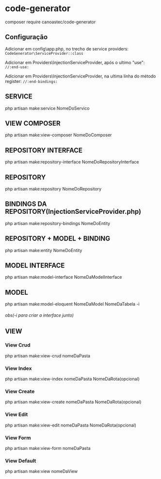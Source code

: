 # code-generator

composer require canoastec/code-generator

## Configuração
Adicionar em config\app.php, no trecho de service providers: `CodeGenerator\ServiceProvider::class`

Adicionar em Providers\InjectionServiceProvider, após o ultimo "use": `//:end-use:`

Adicionar em Providers\InjectionServiceProvider, na ultima linha do método register: `//:end-bindings:`

## SERVICE
php artisan make:service NomeDoServico

## VIEW COMPOSER
php artisan make:view-composer NomeDoComposer

## REPOSITORY INTERFACE
php artisan make:repository-interface NomeDoRepositoryInterface

## REPOSITORY
php artisan make:repository NomeDoRepository

## BINDINGS DA REPOSITORY(InjectionServiceProvider.php)
php artisan make:repository-bindings NomeDoEntity

## REPOSITORY + MODEL + BINDING
php artisan make:entity NomeDoEntity

## MODEL INTERFACE
php artisan make:model-interface NomeDaModelInterface

## MODEL
php artisan make:model-eloquent NomeDaModel NomeDaTabela -i
###### obs(-i para criar a interface junto)

## VIEW 
### View Crud
php artisan make:view-crud nomeDaPasta
### View Index
php artisan make:view-index nomeDaPasta NomeDaRota(opcional)
### View Create
php artisan make:view-create nomeDaPasta NomeDaRota(opcional)
### View Edit
php artisan make:view-edit nomeDaPasta NomeDaRota(opcional)
### View Form
php artisan make:view-form nomeDaPasta
### View Default
php artisan make:view nomeDaView
